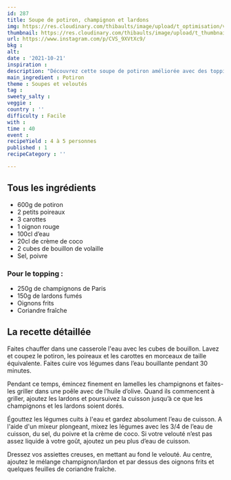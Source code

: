 ```yaml
---
id: 287
title: Soupe de potiron, champignon et lardons
img: https://res.cloudinary.com/thibaults/image/upload/t_optimisation/v1635088810/Recipes/20211022_soupe_potiron.jpg
thumbnail: https://res.cloudinary.com/thibaults/image/upload/t_thumbnail_josie/v1635088810/Recipes/20211022_soupe_potiron.jpg
url: https://www.instagram.com/p/CVS_9XVtXc9/
bkg : 
alt: 
date : '2021-10-21'
inspiration : 
description: "Découvrez cette soupe de potiron améliorée avec des toppings de folie : champignon et lardons."
main_ingredient : Potiron
theme : Soupes et veloutés
tag : 
sweety_salty : 
veggie : 
country : ''
difficulty : Facile
with : 
time : 40
event : 
recipeYield : 4 à 5 personnes
published : 1
recipeCategory : ''

---
```


## Tous les ingrédients
 - 600g de potiron
 - 2 petits poireaux
 - 3 carottes
 - 1 oignon rouge
 - 100cl d’eau
 - 20cl de crème de coco
 - 2 cubes de bouillon de volaille
 - Sel, poivre
### Pour le topping :
 - 250g de champignons de Paris
 - 150g de lardons fumés
 - Oignons frits
 - Coriandre fraîche

## La recette détaillée
Faites chauffer dans une casserole l'eau avec les cubes de bouillon. Lavez et coupez le potiron, les poireaux et les carottes en morceaux de taille équivalente. Faites cuire vos légumes dans l’eau bouillante pendant 30 minutes.

Pendant ce temps, émincez finement en lamelles les champignons et faites-les griller dans une poêle avec de l’huile d’olive. Quand ils commencent à griller, ajoutez les lardons et poursuivez la cuisson jusqu’à ce que les champignons et les lardons soient dorés.

Égouttez les légumes cuits à l'eau et gardez absolument l’eau de cuisson. A l'aide d'un mixeur plongeant, mixez les légumes avec les 3/4 de l’eau de cuisson, du sel, du poivre et la crème de coco. Si votre velouté n’est pas assez liquide à votre goût, ajoutez un peu plus d’eau de cuisson.

Dressez vos assiettes creuses, en mettant au fond le velouté. Au centre, ajoutez le mélange champignon/lardon et par dessus des oignons frits et quelques feuilles de coriandre fraîche.